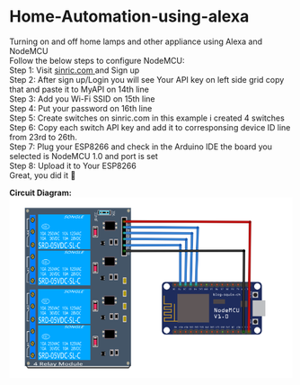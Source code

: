 # Home-Automation-using-alexa
Turning on and off home lamps and other appliance using Alexa and NodeMCU 
<br>
Follow the below steps to configure NodeMCU: <br>
Step 1: Visit <a href="sinric.com">sinric.com </a> and Sign up<br>
Step 2: After sign up/Login you will see Your API key on left side grid copy that and paste it to MyAPI on 14th line <br>
Step 3: Add you Wi-Fi SSID on 15th line <br>
Step 4: Put your password on 16th line  <br>
Step 5: Create switches on sinric.com in this example i created 4 switches<br>
Step 6: Copy each switch API key and add it to corresponsing device ID line from 23rd to 26th. <br>
Step 7: Plug your ESP8266 and check in the Arduino IDE the board you selected is NodeMCU 1.0 and port is set <br>
Step 8: Upload it to Your ESP8266 <br>
Great, you did it 👏
<br>

<b>Circuit Diagram:</b><br>
<img src='https://raw.githubusercontent.com/chethan1996/Home-Automation-using-alexa/main/circuit.png'>
